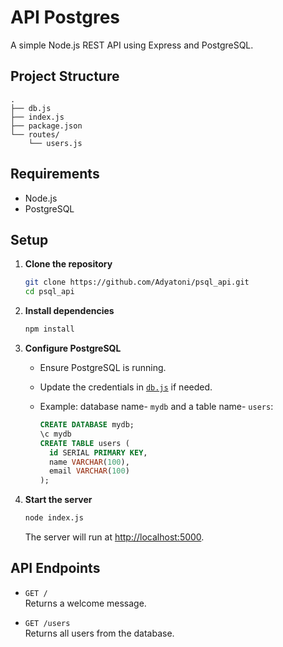 # API Postgres

A simple Node.js REST API using Express and PostgreSQL.

## Project Structure

```
.
├── db.js
├── index.js
├── package.json
└── routes/
    └── users.js
```

## Requirements

- Node.js
- PostgreSQL

## Setup

1. **Clone the repository**

   ```sh
   git clone https://github.com/Adyatoni/psql_api.git
   cd psql_api
   ```

2. **Install dependencies**

   ```sh
   npm install
   ```

3. **Configure PostgreSQL**

   - Ensure PostgreSQL is running.
   - Update the credentials in [`db.js`](db.js) if needed.
   - Example: database name- `mydb` and a table name- `users`:

     ```sql
     CREATE DATABASE mydb;
     \c mydb
     CREATE TABLE users (
       id SERIAL PRIMARY KEY,
       name VARCHAR(100),
       email VARCHAR(100)
     );
     ```

4. **Start the server**

   ```sh
   node index.js
   ```

   The server will run at [http://localhost:5000](http://localhost:5000).

## API Endpoints

- `GET /`  
  Returns a welcome message.

- `GET /users`  
  Returns all users from the database.

